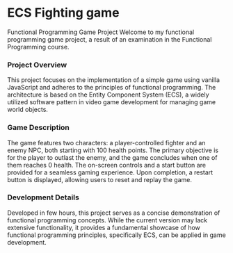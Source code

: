 # ECS Fighting game

Functional Programming Game Project
Welcome to my functional programming game project, a result of an examination in the Functional Programming course.

### Project Overview

This project focuses on the implementation of a simple game using vanilla JavaScript and adheres to the principles of functional programming. The architecture is based on the Entity Component System (ECS), a widely utilized software pattern in video game development for managing game world objects.

### Game Description

The game features two characters: a player-controlled fighter and an enemy NPC, both starting with 100 health points. The primary objective is for the player to outlast the enemy, and the game concludes when one of them reaches 0 health. The on-screen controls and a start button are provided for a seamless gaming experience. Upon completion, a restart button is displayed, allowing users to reset and replay the game.

### Development Details

Developed in few hours, this project serves as a concise demonstration of functional programming concepts. While the current version may lack extensive functionality, it provides a fundamental showcase of how functional programming principles, specifically ECS, can be applied in game development.
